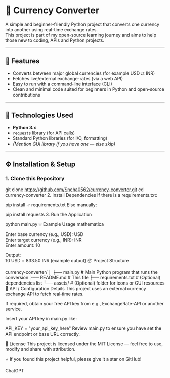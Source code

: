 
# 💱 Currency Converter

A simple and beginner-friendly Python project that converts one currency into another using real-time exchange rates.  
This project is part of my open-source learning journey and aims to help those new to coding, APIs and Python projects.

---

## 📌 Features

- Converts between major global currencies (for example USD ⇄ INR)  
- Fetches live/external exchange-rates (via a web API)  
- Easy to run with a command‐line interface (CLI)  
- Clean and minimal code suited for beginners in Python and open-source contributions

---

## 🧰 Technologies Used

- **Python 3.x**  
- `requests` library (for API calls)  
- Standard Python libraries (for I/O, formatting)  
- *(Mention GUI library if you have one — else skip)*

---

## ⚙️ Installation & Setup

### 1. Clone this Repository  

git clone https://github.com/Sneha0562/currency-converter.git
cd currency-converter
2. Install Dependencies
If there is a requirements.txt:


pip install -r requirements.txt
Else manually:


pip install requests
3. Run the Application

python main.py
💡 Example Usage
mathematica

Enter base currency (e.g., USD): USD  
Enter target currency (e.g., INR): INR  
Enter amount: 10  

Output:  
10 USD = 833.50 INR   (example output)
📦 Project Structure

currency-converter/
│
├── main.py              # Main Python program that runs the conversion
├── README.md            # This file
├── requirements.txt     # (Optional) dependencies list
└── assets/              # (Optional) folder for icons or GUI resources
🔑 API / Configuration Details
This project uses an external currency exchange API to fetch real‐time rates.

If required, obtain your free API key from e.g., ExchangeRate-API or another service.

Insert your API key in main.py like:


API_KEY = "your_api_key_here"
Review main.py to ensure you have set the API endpoint or base URL correctly.



🪪 License
This project is licensed under the MIT License — feel free to use, modify and share with attribution.

⭐ If you found this project helpful, please give it a star on GitHub!














ChatGPT 
